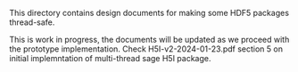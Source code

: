 This directory contains design documents for making some HDF5 packages thread-safe.

This is work in progress, the documents will be updated as we proceed with the prototype implementation. 
Check H5I-v2-2024-01-23.pdf section 5 on initial implemntation of multi-thread sage H5I package.
